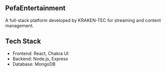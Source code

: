 ## PefaEntertainment
A full-stack platform developed by KRAKEN-TEC for streaming and content management.

## Tech Stack
- Frontend: React, Chakra UI
- Backend: Node.js, Express
- Database: MongoDB
